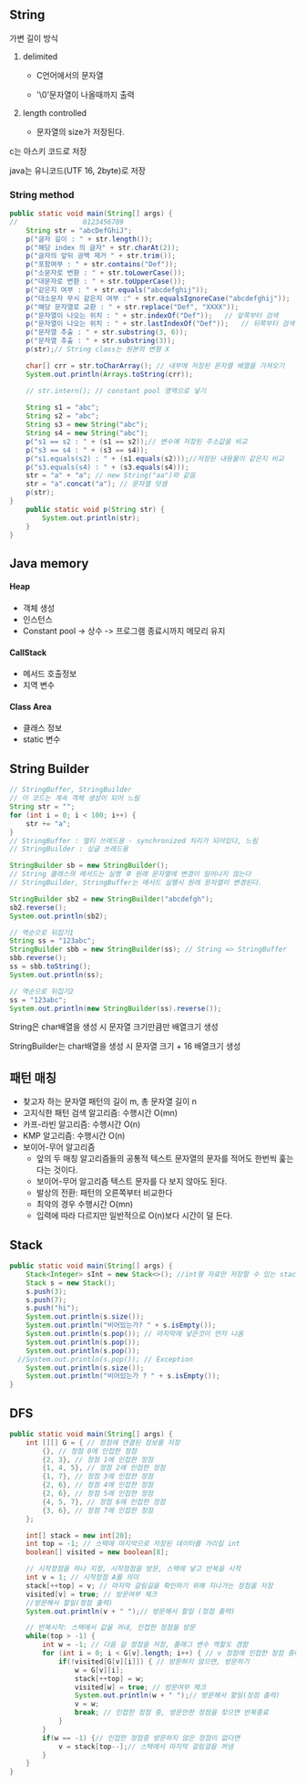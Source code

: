 ## String

가변 길이 방식

1. delimited

   - C언어에서의 문자열

   - '\0'문자열이 나올때까지 출력

2. length controlled

   - 문자열의 size가 저장된다.



c는 아스키 코드로 저장

java는 유니코드(UTF 16, 2byte)로 저장



### String method

```java
public static void main(String[] args) {
//				  0123456789
    String str = "abcDefGhiJ";
    p("글자 길이 : " + str.length());
    p("해당 index 의 글자" + str.charAt(2));
    p("글자의 앞뒤 공백 제거 " + str.trim());
    p("포함여부 : " + str.contains("Def"));
    p("소문자로 변환 : " + str.toLowerCase());
    p("대문자로 변환 : " + str.toUpperCase());
    p("같은지 여부 : " + str.equals("abcdefghij"));
    p("대소문자 무시 같은지 여부 :" + str.equalsIgnoreCase("abcdefghij"));
    p("해당 문자열로 교환 : " + str.replace("Def", "XXXX"));
    p("문자열이 나오는 위치 : " + str.indexOf("Def"));	// 앞쪽부터 검색
    p("문자열이 나오는 위치 : " + str.lastIndexOf("Def"));	// 뒤쪽부터 검색
    p("문자열 추출 : " + str.substring(3, 6));
    p("문자열 추출 : " + str.substring(3));
    p(str);// String class는 원본의 변형 X

    char[] crr = str.toCharArray(); // 내부에 저장된 문자열 배열을 가져오기
    System.out.println(Arrays.toString(crr));

    // str.intern(); // constant pool 영역으로 넣기
    
    String s1 = "abc";
    String s2 = "abc";
    String s3 = new String("abc");
    String s4 = new String("abc");
    p("s1 == s2 : " + (s1 == s2));// 변수에 저장된 주소값을 비교
    p("s3 == s4 : " + (s3 == s4));
    p("s1.equals(s2) : " + (s1.equals(s2)));//저장된 내용물이 같은지 비교
    p("s3.equals(s4) : " + (s3.equals(s4)));
    str = "a" + "a"; // new String("aa")와 같음
	str = "a".concat("a"); // 문자열 덧셈
	p(str);
}
	public static void p(String str) {
		System.out.println(str);
	}
}
```



## Java memory

#### Heap

- 객체 생성
- 인스턴스
- Constant pool -> 상수 -> 프로그램 종료시까지 메모리 유지



#### CallStack

- 메서드 호출정보
- 지역 변수



#### Class Area

- 클래스 정보
- static 변수



## String Builder 

```java
// StringBuffer, StringBuilder
// 이 코드는 계속 객체 생성이 되어 느림
String str = "";
for (int i = 0; i < 100; i++) {
    str += "a";
}
// StringBuffer : 멀티 쓰레드용 - synchronized 처리가 되어있다, 느림
// StringBuilder : 싱글 쓰레드용

StringBuilder sb = new StringBuilder();
// String 클래스의 메서드는 실행 후 원래 문자열에 변경이 일어나지 않는다
// StringBuilder, StringBuffer는 메서드 실행시 원래 문자열이 변경된다.

StringBuilder sb2 = new StringBuilder("abcdefgh");
sb2.reverse();
System.out.println(sb2);

// 역순으로 뒤집기1
String ss = "123abc";
StringBuilder sbb = new StringBuilder(ss); // String => StringBuffer
sbb.reverse();
ss = sbb.toString();
System.out.println(ss);

// 역순으로 뒤집기2
ss = "123abc";
System.out.println(new StringBuilder(ss).reverse());
```

String은 char배열을 생성 시 문자열 크기만큼만 배열크기 생성

StringBuilder는 char배열을 생성 시 문자열 크기 + 16 배열크기 생성



## 패턴 매칭

- 찾고자 하는 문자열 패턴의 길이 m, 총 문자열 길이 n
- 고지식한 패턴 검색 알고리즘: 수행시간 O(mn)
- 카프-라빈 알고리즘: 수행시간 O(n)
- KMP 알고리즘: 수행시간 O(n)
- 보이어-무어 알고리즘
  - 앞의 두 매칭 알고리즘들의 공통적 텍스트 문자열의 문자를 적어도 한번씩 훑는다는 것이다.
  - 보이어-무어 알고리즘 텍스트 문자를 다 보지 않아도 된다.
  - 발상의 전환: 패턴의 오른쪽부터 비교한다
  - 최악의 경우 수행시간 O(mn)
  - 입력에 따라 다르지만 일반적으로 O(n)보다 시간이 덜 든다.





## Stack

```java
public static void main(String[] args) {
    Stack<Integer> sInt = new Stack<>(); //int형 자료만 저장할 수 있는 stack만들기
    Stack s = new Stack();
    s.push(3);
    s.push(7);
    s.push("hi");
    System.out.println(s.size());
    System.out.println("비어있는가? " + s.isEmpty());
    System.out.println(s.pop()); // 마지막에 넣은것이 먼저 나옴
    System.out.println(s.pop());
    System.out.println(s.pop());
  //System.out.println(s.pop()); // Exception 
    System.out.println(s.size());
    System.out.println("비어있는가 ? " + s.isEmpty());
}
```



## DFS

```java
public static void main(String[] args) {
    int [][] G = { // 정점에 연결된 정보를 저장
        {},	// 정점 0에 인접한 정점
        {2, 3}, // 정점 1에 인접한 정점
        {1, 4, 5}, // 정점 2에 인접한 정점
        {1, 7}, // 정점 3에 인접한 정점
        {2, 6}, // 정점 4에 인접한 정점
        {2, 6}, // 정점 5에 인접한 정점
        {4, 5, 7}, // 정점 6에 인접한 정점
        {3, 6}, // 정점 7에 인접한 정점
    };

    int[] stack = new int[20];
    int top = -1; // 스택에 마지막으로 저장된 데이터를 가리킬 int
    boolean[] visited = new boolean[8];

    // 시작정점을 하나 지정, 시작정점을 방문, 스택에 넣고 반복을 시작
    int v = 1; // 시작정점 A를 의미
    stack[++top] = v; // 마지막 갈림길을 확인하기 위해 지나가는 정점을 저장
    visited[v] = true; // 방문여부 체크
    //방문해서 할일(정점 출력)
    System.out.println(v + " ");// 방문해서 할일 (정점 출력)

    // 반복시작: 스택에서 값을 꺼내, 인접한 정점을 방문
    while(top > -1) {
        int w = -1; // 다음 갈 정점을 저장, 플래그 변수 역할도 겸함
        for (int i = 0; i < G[v].length; i++) { // v 정점에 인접한 정점 중에서
            if(!visited[G[v][i]]) { // 방문하지 않으면, 방문하기
                w = G[v][i];
                stack[++top] = w;
                visited[w] = true; // 방문여부 체크
                System.out.println(w + " ");// 방문해서 할일(정점 출력)
                v = w;
                break; // 인접한 정점 중, 방문안한 정점을 찾으면 반복종료
            }
        }
        if(w == -1) {// 인접한 정점중 방문하지 않은 정점이 없다면
            v = stack[top--];// 스택에서 마지막 걸림걸을 꺼냄
        }
    }
}
```

